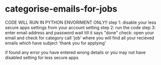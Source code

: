 # categorise-emails-for-jobs
CODE WILL RUN IN PYTHON ENVORIMENT ONLY!!
step 1: disable your less secure apps settings from your account setting
step 2: run the code
step 3: enter email address and password
wait till it says "done"
check: open your email and check for category call 'job' where you will find all your recieved emails which have subject 'thank you for applying'


if found any error you have entered wrong details or you may not have disabled setting for less secure apps
